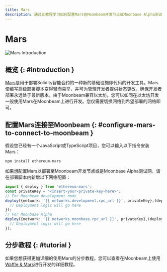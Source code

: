 ```yaml
---
title: Mars
description: 通过此教程学习如何配置Mars在Moonbeam开发节点或Moonbase Alpha测试网上部署Solidity智能合约。
---
```


# Mars

![Mars Introduction](/images/builders/tools/eth-dev-env/mars-banner.png)
## 概览 {: #introduction }

[Mars](https://github.com/EthWorks/Mars)是用于部署Solidity智能合约的一种新的基础设施即代码的开发工具。Mars使编写高级部署脚本变得轻而易举，并可为管理开发者提供状态更改，确保开发者部署永远处于最新版本。由于Moonbeam兼容以太坊，您可以如同在以太坊开发一般使用Mars在Moonbeam上进行开发。您仅需要切换网络到希望部署的网络即可。

## 配置Mars连接至Moonbeam {: #configure-mars-to-connect-to-moonbeam } 

假设您已经有一个JavaScript或TypeScript项目，您可以输入以下指令安装Mars：

```
npm install ethereum-mars
```

如果想配置Mars以部署至Moonbeam开发节点或是Moonbase Alpha测试网，请在部署脚本内新增以下网络配置：

```typescript
import { deploy } from 'ethereum-mars';
const privateKey = "<insert-your-private-key-here>";
// For Moonbeam development node
deploy({network: '{{ networks.development.rpc_url }}', privateKey},(deployer) => {
  // Deployment logic will go here
});
// For Moonbase Alpha
deploy({network: '{{ networks.moonbase.rpc_url }}', privateKey},(deployer) => {
  // Deployment logic will go here
});
```

## 分步教程 {: #tutorial }

如果您想获得更加详细的使用Mars的分步教程，您可以查看在Moonbeam上使用[Waffle & Mars](/builders/interact/waffle-mars/)进行开发的详细教程。

